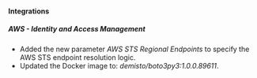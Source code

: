 #### Integrations

##### AWS - Identity and Access Management

- Added the new parameter *AWS STS Regional Endpoints* to specify the AWS STS endpoint resolution logic.
- Updated the Docker image to: *demisto/boto3py3:1.0.0.89611*.

